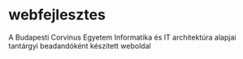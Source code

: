 # webfejlesztes
A Budapesti Corvinus Egyetem Informatika és IT architektúra alapjai tantárgyi beadandóként készített weboldal
